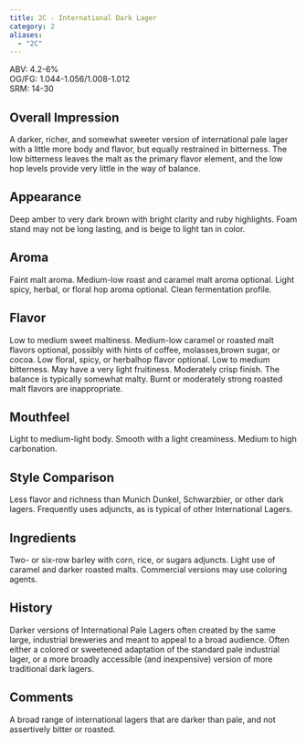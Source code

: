 ```yaml
---
title: 2C - International Dark Lager
category: 2
aliases: 
  - "2C"
---
```


ABV: 4.2-6%  
OG/FG: 1.044-1.056/1.008-1.012  
SRM: 14-30  

## Overall Impression
A darker, richer, and somewhat sweeter version of international pale lager with a little more body and flavor, but equally restrained in bitterness. The low bitterness leaves the malt as the primary flavor element, and the low hop levels provide very little in the way of balance.

## Appearance
Deep amber to very dark brown with bright clarity and ruby highlights. Foam stand may not be long lasting, and is beige to light tan in color.

## Aroma
Faint malt aroma. Medium-low roast and caramel malt aroma optional. Light spicy, herbal, or floral hop aroma optional. Clean fermentation profile.

## Flavor
Low to medium sweet maltiness. Medium-low caramel or roasted malt flavors optional, possibly with hints of coffee, molasses,brown sugar, or cocoa. Low floral, spicy, or herbalhop flavor optional. Low to medium bitterness. May have a very light fruitiness. Moderately crisp finish. The balance is typically somewhat malty. Burnt or moderately strong roasted malt flavors are inappropriate.

## Mouthfeel
Light to medium-light body. Smooth with a light creaminess. Medium to high carbonation.

## Style Comparison
Less flavor and richness than Munich Dunkel, Schwarzbier, or other dark lagers. Frequently uses adjuncts, as is typical of other International Lagers.

## Ingredients
Two- or six-row barley with corn, rice, or sugars adjuncts. Light use of caramel and darker roasted malts. Commercial versions may use coloring agents.

## History
Darker versions of International Pale Lagers often created by the same large, industrial breweries and meant to appeal to a broad audience. Often either a colored or sweetened adaptation of the standard pale industrial lager, or a more broadly accessible (and inexpensive) version of more traditional dark lagers.

## Comments
A broad range of international lagers that are darker than pale, and not assertively bitter or roasted.